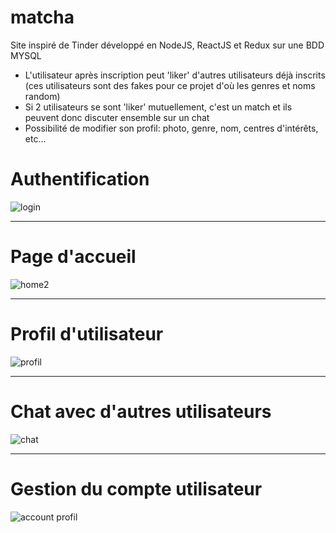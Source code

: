 # matcha
Site inspiré de Tinder développé en NodeJS, ReactJS et Redux sur une BDD MYSQL

- L'utilisateur après inscription peut 'liker' d'autres utilisateurs déjà inscrits (ces utilisateurs sont des fakes pour ce projet d'où les genres et noms random)
- Si 2 utilisateurs se sont 'liker' mutuellement, c'est un match et ils peuvent donc discuter ensemble sur un chat
- Possibilité de modifier son profil: photo, genre, nom, centres d'intérêts, etc...


# Authentification
![login](https://user-images.githubusercontent.com/33840666/58272257-697ae300-7d8e-11e9-9c8b-ce9f5c172c4b.png)


***
# Page d'accueil
![home2](https://user-images.githubusercontent.com/33840666/58272283-78fa2c00-7d8e-11e9-989b-b4c23a567076.png)


***
# Profil d'utilisateur
![profil](https://user-images.githubusercontent.com/33840666/58272313-87e0de80-7d8e-11e9-818a-bffc338271cb.png)


***
# Chat avec d'autres utilisateurs
![chat](https://user-images.githubusercontent.com/33840666/58272335-90391980-7d8e-11e9-8b6c-cf86b4342683.png)


***
# Gestion du compte utilisateur
![account profil](https://user-images.githubusercontent.com/33840666/58272355-97f8be00-7d8e-11e9-8f4e-21d4bc699bd3.png)

